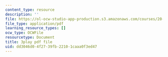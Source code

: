 ```yaml
---
content_type: resource
description: ''
file: https://ol-ocw-studio-app-production.s3.amazonaws.com/courses/20-219-becoming-the-next-bill-nye-writing-and-hosting-the-educational-show-january-iap-2015/dd3046d04f2739fb22101caaa0f3ed47_ZCO2uAbgv6Y.pdf
file_type: application/pdf
learning_resource_types: []
ocw_type: OCWFile
resourcetype: Document
title: 3play pdf file
uid: dd3046d0-4f27-39fb-2210-1caaa0f3ed47
---
```

